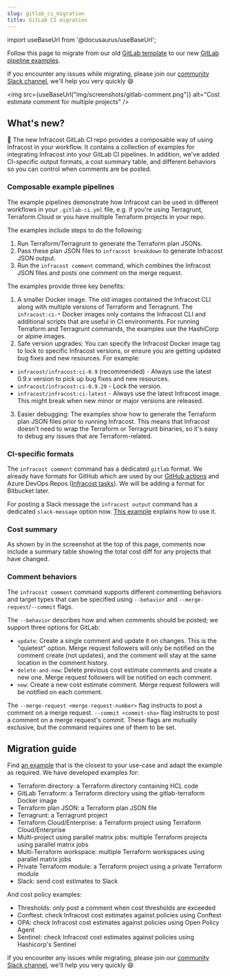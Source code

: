 ```yaml
---
slug: gitlab_ci_migration
title: GitLab CI migration
---
```


import useBaseUrl from '@docusaurus/useBaseUrl';

Follow this page to migrate from our old [GitLab template](https://gitlab.com/infracost/infracost-gitlab-ci/-/blob/master/README-deprecated.md) to our new [GitLab pipeline examples](https://gitlab.com/infracost/infracost-gitlab-ci/).

If you encounter any issues while migrating, please join our [community Slack channel](https://www.infracost.io/community-chat), we'll help you very quickly 😄

<img src={useBaseUrl("img/screenshots/gitlab-comment.png")} alt="Cost estimate comment for multiple projects" />

## What's new?

🚀 The new Infracost GitLab CI repo provides a composable way of using Infracost in your workflow. It contains a collection of examples for integrating Infracost into your GitLab CI pipelines. In addition, we've added CI-specific output formats, a cost summary table, and different behaviors so you can control when comments are be posted.

### Composable example pipelines

The example pipelines demonstrate how Infracost can be used in different workflows in your `.gitlab-ci.yml` file, e.g. if you're using Terragrunt, Terraform Cloud or you have multiple Terraform projects in your repo.

The examples include steps to do the following:
1. Run Terraform/Terragrunt to generate the Terraform plan JSONs.
2. Pass these plan JSON files to `infracost breakdown` to generate Infracost JSON output.
3. Run the `infracost comment` command, which combines the Infracost JSON files and posts one comment on the merge request.

The examples provide three key benefits:
1. A smaller Docker image. The old images contained the Infracost CLI along with multiple versions of Terraform and Terragrunt. The `infracost:ci-*` Docker images only contains the Infracost CLI and additional scripts that are useful in CI environments. For running Terraform and Terragrunt commands, the examples use the HashiCorp or alpine images.
2. Safe version upgrades: You can specify the Infracost Docker image tag to lock to specific Infracost versions, or ensure you are getting updated bug fixes and new resources. For example:
  - `infracost/infracost:ci-0.9` (recommended) - Always use the latest 0.9.x version to pick up bug fixes and new resources.
  - `infracost/infracost:ci-0.9.20` - Lock the version.
  - `infracost/infracost:ci-latest` - Always use the latest Infracost image. This might break when new minor or major versions are released.
3. Easier debugging: The examples show how to generate the Terraform plan JSON files prior to running Infracost. This means that Infracost doesn't need to wrap the Terraform or Terragrunt binaries, so it's easy to debug any issues that are Terraform-related.

### CI-specific formats

The `infracost comment` command has a dedicated `gitlab` format. We already have formats for GitHub which are used by our [GitHub actions](https://github.com/infracost/actions) and Azure DevOps Repos ([Infracost tasks](https://marketplace.visualstudio.com/items?itemName=Infracost.infracost-tasks)). We will be adding a format for Bitbucket later.

For posting a Slack message the `infracost output` command has a dedicated `slack-message` option now. [This example](https://gitlab.com/infracost/infracost-gitlab-ci/-/tree/master/examples/slack) explains how to use it.

### Cost summary

As shown by in the screenshot at the top of this page, comments now include a summary table showing the total cost diff for any projects that have changed.

### Comment behaviors

The `infracost comment` command supports different commenting behaviors and target types that can be specified using `--behavior` and `--merge-request`/`--commit` flags.

The `--behavior` describes how and when comments should be posted; we support three options for GitLab:
- `update`: Create a single comment and update it on changes. This is the "quietest" option. Merge request followers will only be notified on the comment create (not updates), and the comment will stay at the same location in the comment history.
- `delete-and-new`: Delete previous cost estimate comments and create a new one. Merge request followers will be notified on each comment.
- `new`: Create a new cost estimate comment. Merge request followers will be notified on each comment.

The `--merge-request <merge-request-number>` flag instructs to post a comment on a merge request. `--commit <commit-sha>` flag instructs to post a comment on a merge request's commit. These flags are mutually exclusive, but the command requires one of them to be set.

## Migration guide

Find [an example](https://gitlab.com/infracost/infracost-gitlab-ci#examples) that is the closest to your use-case and adapt the example as required. We have developed examples for:

  - Terraform directory: a Terraform directory containing HCL code
  - GitLab Terraform: a Terraform directory using the gitlab-terraform Docker image
  - Terraform plan JSON: a Terraform plan JSON file
  - Terragrunt: a Terragrunt project
  - Terraform Cloud/Enterprise: a Terraform project using Terraform Cloud/Enterprise
  - Multi-project using parallel matrix jobs: multiple Terraform projects using parallel matrix jobs
  - Multi-Terraform workspace: multiple Terraform workspaces using parallel matrix jobs
  - Private Terraform module: a Terraform project using a private Terraform module
  - Slack: send cost estimates to Slack

And cost policy examples:

  - Thresholds: only post a comment when cost thresholds are exceeded
  - Conftest: check Infracost cost estimates against policies using Conftest
  - OPA: check Infracost cost estimates against policies using Open Policy Agent
  - Sentinel: check Infracost cost estimates against policies using Hashicorp's Sentinel

If you encounter any issues while migrating, please join our [community Slack channel](https://www.infracost.io/community-chat), we'll help you very quickly 😄
